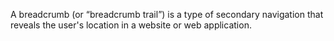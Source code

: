 A breadcrumb (or “breadcrumb trail”) is a type of secondary navigation that reveals the user's location in a website or web application.
